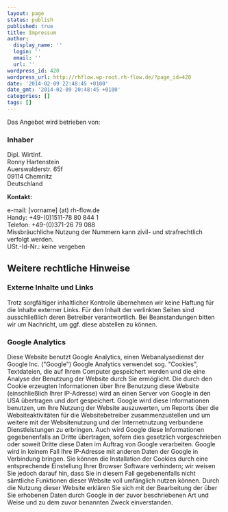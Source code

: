 ```yaml
---
layout: page
status: publish
published: true
title: Impressum
author:
  display_name: ''
  login: ''
  email: ''
  url: ''
wordpress_id: 420
wordpress_url: http://rhflow.wp-root.rh-flow.de/?page_id=420
date: '2014-02-09 22:48:45 +0100'
date_gmt: '2014-02-09 20:48:45 +0100'
categories: []
tags: []
---
```


Das Angebot wird betrieben von:

### Inhaber

Dipl. WirtInf.<br/>
Ronny Hartenstein<br/>
Auerswalderstr. 65f<br/>
09114 Chemnitz<br/>
Deutschland<br/>

**Kontakt:**

e-mail: \[vorname\] (at) rh-flow.de<br/>
Handy: +49-(0)1511-78 80 844 1<br/>
Telefon: +49-(0)371-26 79 088<br/>
Missbräuchliche Nutzung der Nummern kann zivil- und strafrechtlich verfolgt werden.<br/>
USt.-Id-Nr.: keine vergeben


## Weitere rechtliche Hinweise

### Externe Inhalte und Links
Trotz sorgfältiger inhaltlicher Kontrolle übernehmen wir keine Haftung für die Inhalte externer Links.
Für den Inhalt der verlinkten Seiten sind ausschließlich deren Betreiber verantwortlich.
Bei Beanstandungen bitten wir um Nachricht, um ggf. diese abstellen zu können.

### Google Analytics
Diese Website benutzt Google Analytics, einen Webanalysedienst der Google Inc. ("Google") Google Analytics verwendet sog. "Cookies", Textdateien, die auf Ihrem Computer gespeichert werden und die eine Analyse der Benutzung der Website durch Sie ermöglicht. Die durch den Cookie erzeugten Informationen über Ihre Benutzung diese Website (einschließlich Ihrer IP-Adresse) wird an einen Server von Google in den USA übertragen und dort gespeichert. Google wird diese Informationen benutzen, um Ihre Nutzung der Website auszuwerten, um Reports über die Websiteaktivitäten für die Websitebetreiber zusammenzustellen und um weitere mit der Websitenutzung und der Internetnutzung verbundene Dienstleistungen zu erbringen. Auch wird Google diese Informationen gegebenenfalls an Dritte übertragen, sofern dies gesetzlich vorgeschrieben oder soweit Dritte diese Daten im Auftrag von Google verarbeiten. Google wird in keinem Fall Ihre IP-Adresse mit anderen Daten der Google in Verbindung bringen. Sie können die Installation der Cookies durch eine entsprechende Einstellung Ihrer Browser Software verhindern; wir weisen Sie jedoch darauf hin, dass Sie in diesem Fall gegebenenfalls nicht sämtliche Funktionen dieser Website voll umfänglich nutzen können. Durch die Nutzung dieser Website erklären Sie sich mit der Bearbeitung der über Sie erhobenen Daten durch Google in der zuvor beschriebenen Art und Weise und zu dem zuvor benannten Zweck einverstanden.
